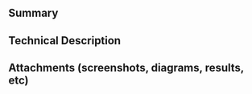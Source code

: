 <!-- For Feature or user story -->

## Summary

## Technical Description

## Attachments (screenshots, diagrams, results, etc)


<!-- For bugs

## Observation

## Reproduction Steps

## Resolution Description

## Resolution Validation

 -->
